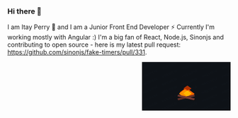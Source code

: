 ### Hi there 👋 
I am Itay Perry 🌱 and I am a Junior Front End Developer ⚡ 
Currently I'm working mostly with Angular :) 
I'm a big fan of React, Node.js, Sinonjs and contributing to open source - here is my latest pull request: https://github.com/sinonjs/fake-timers/pull/331.


 <img align="right" alt="GIF" src="https://github.com/itayperry/itayperry/blob/master/assets/Fire-Loader_preview.gif?raw=true" width="200" height="110" />

<!--
**itayperry/itayperry** is a ✨ _special_ ✨ repository because its `README.md` (this file) appears on your GitHub profile.


Here are some ideas to get you started:

- 🔭 I’m currently working on ...
- 🌱 I’m currently learning ...
- 👯 I’m looking to collaborate on ...
- 🤔 I’m looking for help with ...
- 💬 Ask me about ...
- 📫 How to reach me: ...
- 😄 Pronouns: ...
- ⚡ Fun fact: ...
-->
